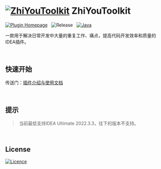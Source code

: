 # [![ZhiYouToolkit](https://memoryzy.pages.dev/pluginIcon.svg)](https://github.com/MemoryZy/ZhiYouToolkit) **ZhiYouToolkit**

[![Plugin Homepage](https://img.shields.io/badge/Plugin%20Homepage-ZhiYouToolkit-0db7ed.svg?style=for-the-badge)](https://memoryzy.pages.dev/)
&nbsp;
![Release](https://img.shields.io/badge/Release-v1.2.1-d05ce3.svg?style=for-the-badge)
&nbsp;
[![Java](https://img.shields.io/badge/Lang-Java-ff5722.svg?style=for-the-badge&logoColor=white)](https://www.oracle.com/cn/java/)

一款用于解决日常开发中大量的重复工作、痛点，提高代码开发效率和质量的IDEA插件。

<br/>

## **快速开始**
传送门：[插件介绍与使用文档](https://memoryzy.pages.dev/zhiyou/)

<br/>

## **提示**
> 当前最低支持IDEA Ultimate 2022.3.3，往下的版本不支持。

<br/>

## **License**
[![Licence](https://img.shields.io/badge/Licence-Apache%202.0-97ca00.svg?style=for-the-badge&logoColor=white)](./LICENSE)
